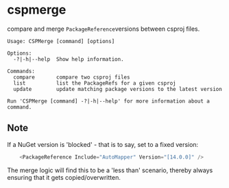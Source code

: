 # cspmerge
compare and merge `PackageReference`versions between csproj files.

```
Usage: CSPMerge [command] [options]

Options:
  -?|-h|--help  Show help information.

Commands:
  compare       compare two csproj files
  list          list the PackageRefs for a given csproj
  update        update matching package versions to the latest version

Run 'CSPMerge [command] -?|-h|--help' for more information about a command.
```

## Note
If a NuGet version is 'blocked' - that is to say, set to a fixed version:

```csharp
    <PackageReference Include="AutoMapper" Version="[14.0.0]" />
```
The merge logic will find this to be a 'less than' scenario, thereby always ensuring that it gets copied/overwritten.
